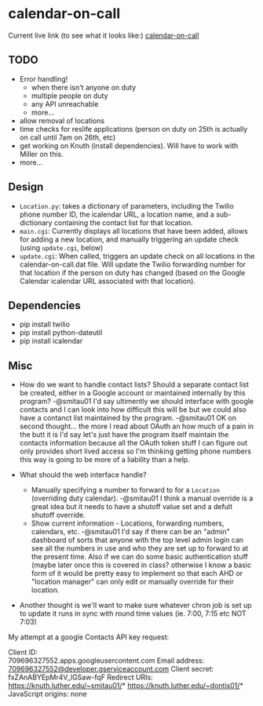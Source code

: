 calendar-on-call
================

Current live link (to see what it looks like:) [calendar-on-call](http://dev.isaacdontjelindell.com/calendar-on-call/main.cgi)


TODO
-------
* Error handling!
  - when there isn't anyone on duty
  - multiple people on duty
  - any API unreachable
  - more...
* allow removal of locations
* time checks for reslife applications (person on duty on 25th is actually on call until 7am on 26th, etc)
* get working on Knuth (install dependencies). Will have to work with Miller on this.
* more...



Design
-------
* `Location.py`: takes a dictionary of parameters, including the Twilio phone number ID, the icalendar URL, a location name, and a sub-dictionary containing the contact list for that location.
* `main.cgi`: Currently displays all locations that have been added, allows for adding a new location, and manually triggering an update check (using `update.cgi`, below)
* `update.cgi`: When called, triggers an update check on all locations in the calendar-on-call.dat file. Will update the Twilio forwarding number for that location if the person on duty has changed (based on the Google Calendar icalendar URL associated with that location).


Dependencies
----------
* pip install twilio
* pip install python-dateutil
* pip install icalendar


Misc
-------
* How do we want to handle contact lists? Should a separate contact list be created, either in a Google account or maintained internally by this program?
	-@smitau01 I'd say ultimently we should interface with google contacts and I can look into how difficult this will be but we could also have a contanct list maintained by the program.
	-@smitau01 OK on second thought... the more I read about OAuth an how much of a pain in the butt it is I'd say let's just have the program itself maintain the contacts information because all the OAuth token stuff I can figure out only provides short lived access so I'm thinking getting phone numbers this way is going to be more of a liability than a help.
* What should the web interface handle? 
  * Manually specifying a number to forward to for a `Location` (overriding duty calendar).
	-@smitau01 I think a manual override is a great idea but it needs to have a shutoff value set and a defult shutoff override.
  * Show current information - Locations, forwarding numbers, calendars, etc.
	-@smitau01 I'd say if there can be an "admin" dashboard of sorts that anyone with the top level admin login can see all the numbers in use and who they are set up to forward to at the present time.
	  Also if we can do some basic authentication stuff (maybe later once this is covered in class? otherwise I know a basic form of it would be pretty easy to implement so that each AHD or "location manager" can only edit or manually override for their location.

* Another thought is we'll want to make sure whatever chron job is set up to update it runs in sync with round time values (ie. 7:00, 7:15 etc NOT 7:03)

My attempt at a google Contacts API key request:

Client ID:	
709696327552.apps.googleusercontent.com
Email address:	
709696327552@developer.gserviceaccount.com
Client secret:	
fxZAnABYEpMr4V_lGSaw-fqF
Redirect URIs:	https://knuth.luther.edu/~smitau01/*
https://knuth.luther.edu/~dontis01/*
JavaScript origins:	none
